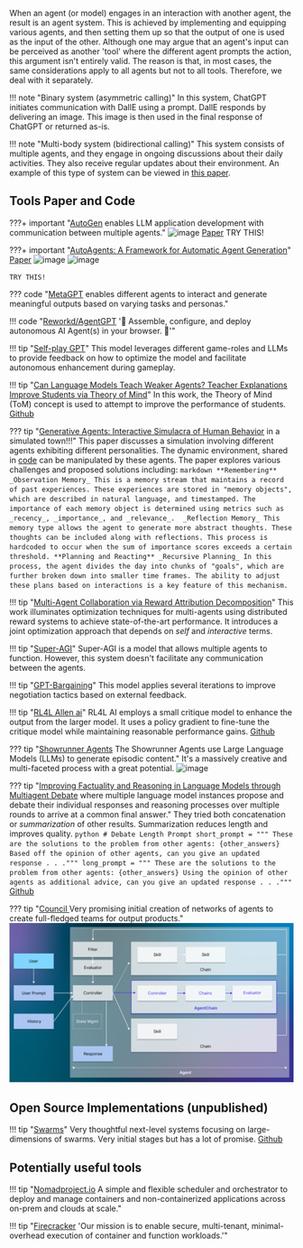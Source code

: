 When an agent (or model) engages in an interaction with another agent, the result is an agent system. This is achieved by implementing and equipping various agents, and then setting them up so that the output of one is used as the input of the other. Although one may argue that an agent's input can be perceived as another 'tool' where the different agent prompts the action, this argument isn't entirely valid. The reason is that, in most cases, the same considerations apply to all agents but not to all tools. Therefore, we deal with it separately.

!!! note "Binary system (asymmetric calling)"
    In this system, ChatGPT initiates communication with DallE using a prompt. DallE responds by delivering an image. This image is then used in the final response of ChatGPT or returned as-is.
        
!!! note "Multi-body system (bidirectional calling)"
    This system consists of multiple agents, and they engage in ongoing discussions about their daily activities. They also receive regular updates about their environment. An example of this type of system can be viewed in [this paper](https://arxiv.org/pdf/2304.03442.pdf).

## Tools Paper and Code

???+ important "[AutoGen](https://github.com/microsoft/autogen) enables LLM application development with communication between multiple agents."
    ![image](https://github.com/ianderrington/genai/assets/76016868/d24ece14-d24a-4144-9b7d-0c896bf10924)
    [Paper](https://arxiv.org/pdf/2308.08155.pdf)
    TRY THIS!

???+ important "[AutoAgents: A Framework for Automatic Agent Generation](https://arxiv.org/pdf/2309.17288v1.pdf)"
    [Paper](https://arxiv.org/pdf/2309.17288v1.pdf)
    ![image](https://github.com/ianderrington/genai/assets/76016868/d89bf7b1-99a0-429f-a6f5-50a8183a151f)
    <img width="581" alt="image" src="https://github.com/ianderrington/genai/assets/76016868/f9d7e423-b3d9-40ca-8be8-52461d53282a">

    TRY THIS!


??? code "[MetaGPT](https://github.com/geekan/MetaGPT) enables different agents to interact and generate meaningful outputs based on varying tasks and personas."

!!! code "[Reworkd/AgentGPT](https://github.com/reworkd/AgentGPT) '🤖 Assemble, configure, and deploy autonomous AI Agent(s) in your browser. 🤖'"

    
!!! tip "[Self-play GPT](https://arxiv.org/pdf/2305.10142.pdf)"
    This model leverages different game-roles and LLMs to provide feedback on how to optimize the model and facilitate autonomous enhancement during gameplay.



!!! tip "[Can Language Models Teach Weaker Agents? Teacher Explanations Improve Students via Theory of Mind](https://arxiv.org/pdf/2306.09299.pdf)"
    In this work, the Theory of Mind (ToM) concept is used to attempt to improve the performance of students. [Github](https://github.com/swarnaHub/ExplanationIntervention)



??? tip "[Generative Agents: Interactive Simulacra of Human Behavior](https://arxiv.org/pdf/2304.03442.pdf) in a simulated town!!!"
    This paper discusses a simulation involving different agents exhibiting different personalities. The dynamic environment, shared in [code](https://github.com/a16z-infra/ai-town) can be manipulated by these agents. The paper explores various challenges and proposed solutions including:
    ```markdown
    **Remembering**
        _Observation Memory_ This is a memory stream that maintains a record of past experiences. These experiences are stored in "memory objects", which are described in natural language, and timestamped. The importance of each memory object is determined using metrics such as _recency_, _importance_, and _relevance_. 
        _Reflection Memory_ This memory type allows the agent to generate more abstract thoughts. These thoughts can be included along with reflections. This process is hardcoded to occur when the sum of importance scores exceeds a certain threshold.
    **Planning and Reacting**
        _Recursive Planning_ In this process, the agent divides the day into chunks of "goals", which are further broken down into smaller time frames. The ability to adjust these plans based on interactions is a key feature of this mechanism.
    ```




!!! tip "[Multi-Agent Collaboration via Reward Attribution Decomposition](https://arxiv.org/abs/2010.08531)"
    This work illuminates optimization techniques for multi-agents using distributed reward systems to achieve state-of-the-art performance. It introduces a joint optimization approach that depends on _self_ and _interactive_ terms.
 


!!! tip "[Super-AGI](https://github.com/TransformerOptimus/SuperAGI)"
    Super-AGI is a model that allows multiple agents to function. However, this system doesn't facilitate any communication between the agents.
 


!!! tip "[GPT-Bargaining](https://github.com/FranxYao/GPT-Bargaining)"
    This model applies several iterations to improve negotiation tactics based on external feedback.
 

    
!!! tip "[RL4L Allen ai](https://arxiv.org/pdf/2305.08844.pdf)"
    RL4L AI employs a small critique model to enhance the output from the larger model. It uses a policy gradient to fine-tune the critique model while maintaining reasonable performance gains. [Github](https://github.com/allenai/RL4LMs)
 


??? tip "[Showrunner Agents](https://fablestudio.github.io/showrunner-agents/) The Showrunner Agents use Large Language Models (LLMs) to generate episodic content."
     It's a massively creative and multi-faceted process with a great potential.
    ![image](https://github.com/ianderrington/genai/assets/76016868/9820f2c4-5779-4bc9-b501-4e9b455212ff)


??? tip "[Improving Factuality and Reasoning in Language Models through Multiagent Debate](https://arxiv.org/pdf/2305.14325.pdf) where multiple language model instances propose and debate their individual responses and reasoning processes over multiple rounds to arrive at a common final answer."
    They tried both concatenation or _summarization_ of other results. Summarization reduces length and improves quality. 
    ```python
        # Debate Length Prompt
        short_prompt = """ These are the solutions to the problem from other agents: {other_answers}
            Based off the opinion of other agents, can you give an updated response . . ."""
        long_prompt = """ These are the solutions to the problem from other agents: {other_answers}
            Using the opinion of other agents as additional advice, can you give an updated response . . ."""
    ```
    [Github](https://github.com/composable-architectures/llm_multiagent_debate)

??? tip "[Council ](https://github.com/chain-ml/council) Very promising initial creation of networks of agents to create full-fledged teams for output products." 
    ![image](https://github.com/chain-ml/council/raw/main/docs/source/introduction/engine_flow.png)


## Open Source Implementations (unpublished)
!!! tip "[Swarms](https://medium.com/@kyeg/swarms-of-ai-agents-automating-everything-c554f5be421b )"
    Very thoughtful next-level systems focusing on large-dimensions of swarms. Very initial stages but has a lot of promise. 
    [Github](https://github.com/kyegomez/swarms)
    
## Potentially useful tools
!!! tip "[Nomadproject.io](https://www.nomadproject.io/) A simple and flexible scheduler and orchestrator to deploy and manage containers and non-containerized applications across on-prem and clouds at scale."

!!! tip "[Firecracker](https://github.com/firecracker-microvm/firecracker) 'Our mission is to enable secure, multi-tenant, minimal-overhead execution of container and function workloads.'"

